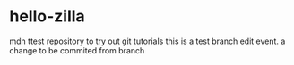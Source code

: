 # hello-zilla
mdn ttest repository to try out git tutorials
this is a test branch edit event. a change to be commited from branch 
